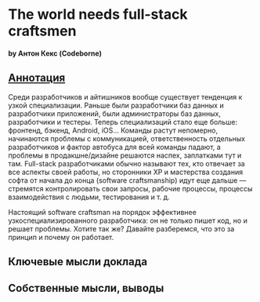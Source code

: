 # The world needs full-stack craftsmen 
#### by Антон Кекс (Codeborne)

## [Аннотация](https://jpoint.ru/talks/3kckrpoqwbftxj9wouyov7/)
Среди разработчиков и айтишников вообще существует тенденция к узкой специализации. Раньше были разработчики баз данных и разработчики приложений, были администраторы баз данных, разработчики и тестеры. Теперь специализаций стало еще больше: фронтенд, бэкенд, Android, iOS... Команды растут непомерно, начинаются проблемы с коммуникацией, ответственность отдельных разработчиков и фактор автобуса для всей команды падают, а проблемы в продакшне/дизайне решаются наспех, заплатками тут и там. Full-stack разработчиками обычно называют тех, кто отвечает за все аспекты своей работы, но сторонники XP и мастерства создания софта от начала до конца (software craftsmanship) идут еще дальше — стремятся контролировать свои запросы, рабочие процессы, процессы взаимодействия с людьми, тестирования и т. д.

Настоящий software craftsman на порядок эффективнее узкоспециализированного разработчика: он не только пишет код, но и решает проблемы. Хотите так же? Давайте разберемся, что это за принцип и почему он работает.

## Ключевые мысли доклада

## Собственные мысли, выводы
